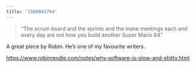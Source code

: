 ```yaml
---
title: '1580042794'
---
```

> “The scrum board and the sprints and the inane meetings each and every day are not how you build another Super Mario 64”

A great piece by Robin. He’s one of my favourite writers. 

<https://www.robinrendle.com/notes/why-software-is-slow-and-shitty.html>